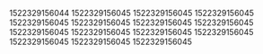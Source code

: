 1522329156044
1522329156045
1522329156045
1522329156045
1522329156045
1522329156045
1522329156045
1522329156045
1522329156045
1522329156045
1522329156045
1522329156045
1522329156045
1522329156045
1522329156045